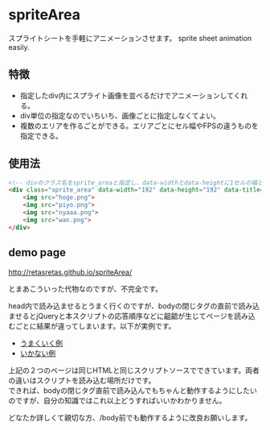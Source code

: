 spriteArea
==========

スプライトシートを手軽にアニメーションさせます。 sprite sheet animation easily.

## 特徴
- 指定したdiv内にスプライト画像を並べるだけでアニメーションしてくれる。
- div単位の指定なのでいちいち、画像ごとに指定しなくてよい。
- 複数のエリアを作るごとができる。エリアごとにセル幅やFPSの違うものを指定できる。


## 使用法
```html
<!-- divのクラス名をsprite_areaと指定し、data-widthとdata-heightに1セルの幅と高さを指定、data-fpsでそのエリアのfpsを定義する -->
<div class="sprite_area" data-width="192" data-height="192" data-title="24">
    <img src="hoge.png">
    <img src="piyo.png">
    <img src="nyaaa.png">
    <img src="wan.png">
</div>
```

## demo page
http://retasretas.github.io/spriteArea/

とまあこういった代物なのですが、不完全です。

head内で読み込ませるとうまく行くのですが、bodyの閉じタグの直前で読み込ませるとjQueryと本スクリプトの応答順序などに齟齬が生じてページを読み込むごとに結果が違ってしまいます。以下が実例です。

- [うまくいく例](http://retasretas.github.io/spriteArea/index.html)
- [いかない例](http://retasretas.github.io/spriteArea/index2.html)

上記の２つのページは同じHTMLと同じスクリプトソースでできています。両者の違いはスクリプトを読み込む場所だけです。  
できれば、bodyの閉じタグ直前で読み込んでもちゃんと動作するようにしたいのですが、自分の知識ではこれ以上どうすればいいかわかりません。

どなたか詳しくて親切な方、/body前でも動作するように改良お願いします。